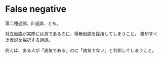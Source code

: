 # False negative

第二種過誤、β 過誤、とも。

対立仮説が実際には真であるのに、帰無仮説を採用してしまうこと。
棄却すべき仮説を採択する過誤。

例えば、ある人が「病気である」のに「病気でない」と判断してしまうこと。
